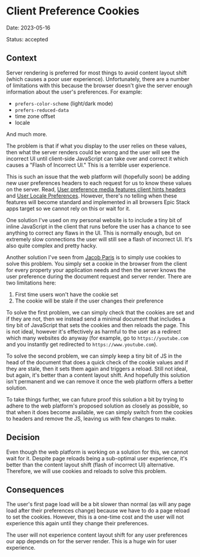 # Client Preference Cookies

Date: 2023-05-16

Status: accepted

## Context

Server rendering is preferred for most things to avoid content layout shift
(which causes a poor user experience). Unfortunately, there are a number of
limitations with this because the browser doesn't give the server enough
information about the user's preferences. For example:

- `prefers-color-scheme` (light/dark mode)
- `prefers-reduced-data`
- time zone offset
- locale

And much more.

The problem is that if what you display to the user relies on these values, then
what the server renders could be wrong and the user will see the incorrect UI
until client-side JavaScript can take over and correct it which causes a "Flash
of Incorrect UI." This is a terrible user experience.

This is such an issue that the web platform will (hopefully soon) be adding new
user preferences headers to each request for us to know these values on the
server. Read,
[User preference media features client hints headers](https://web.dev/user-preference-media-features-headers/)
and
[User Locale Preferences](https://github.com/romulocintra/user-locale-client-hints).
However, there's no telling when these features will become standard and
implemented in all browsers Epic Stack apps target so we cannot rely on this or
wait for it.

One solution I've used on my personal website is to include a tiny bit of inline
JavaScript in the client that runs before the user has a chance to see anything
to correct any flaws in the UI. This is normally enough, but on extremely slow
connections the user will still see a flash of incorrect UI. It's also quite
complex and pretty hacky.

Another solution I've seen from
[Jacob Paris](https://www.jacobparis.com/content/remix-ssr-dates) is to simply
use cookies to solve this problem. You simply set a cookie in the browser from
the client for every property your application needs and then the server knows
the user preference during the document request and server render. There are two
limitations here:

1. First time users won't have the cookie set
2. The cookie will be stale if the user changes their preference

To solve the first problem, we can simply check that the cookies are set and if
they are not, then we instead send a minimal document that includes a tiny bit
of JavaScript that sets the cookies and then reloads the page. This is not
ideal, however it's effectively as harmful to the user as a redirect which many
websites do anyway (for example, go to `https://youtube.com` and you instantly
get redirected to `https://www.youtube.com`).

To solve the second problem, we can simply keep a tiny bit of JS in the head of
the document that does a quick check of the cookie values and if they are stale,
then it sets them again and triggers a reload. Still not ideal, but again, it's
better than a content layout shift. And hopefully this solution isn't permanent
and we can remove it once the web platform offers a better solution.

To take things further, we can future proof this solution a bit by trying to
adhere to the web platform's proposed solution as closely as possible, so that
when it does become available, we can simply switch from the cookies to headers
and remove the JS, leaving us with few changes to make.

## Decision

Even though the web platform is working on a solution for this, we cannot wait
for it. Despite page reloads being a sub-optimal user experience, it's better
than the content layout shift (flash of incorrect UI) alternative. Therefore, we
will use cookies and reloads to solve this problem.

## Consequences

The user's first page load will be a bit slower than normal (as will any page
load after their preferences change) because we have to do a page reload to set
the cookies. However, this is a one-time cost and the user will not experience
this again until they change their preferences.

The user will not experience content layout shift for any user preferences our
app depends on for the server render. This is a huge win for user experience.
